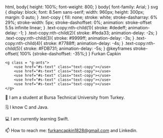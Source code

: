 <svg viewBox="0 0 960 200"  xmlns="http://www.w3.org/2000/svg" xmlns:xlink="http://www.w3.org/1999/xlink"> 
  <style>
    
html, body{
  height: 100%;
  font-weight: 800;
}
body{
  font-family: Arial;
}
svg {
    display: block;
    font: 8.5em sans-serif;
    width: 960px;
    height: 300px;
    margin: 0 auto;
}
.text-copy {
    fill: none;
    stroke: white;
    stroke-dasharray: 6% 29%;
    stroke-width: 5px;
    stroke-dashoffset: 0%;
    animation: stroke-offset 5.5s infinite linear;
}
.text-copy:nth-child(1){
	stroke: #dedeff;
	animation-delay: -1;
}
.text-copy:nth-child(2){
	stroke: #feda33;
	animation-delay: -2s;
}
.text-copy:nth-child(3){
	stroke: #9999ff;
	animation-delay: -3s;
}
.text-copy:nth-child(4){
	stroke: #7788ff;
	animation-delay: -4s;
}
.text-copy:nth-child(5){
	stroke: #FDB731;
	animation-delay: -5s;
}
@keyframes stroke-offset{
	100% {stroke-dashoffset: -35%;}
}
  </style>
	<symbol id="s-text">
		<text text-anchor="middle" x="50%" y="80%">Furkan Capkin</text>
	</symbol>

	<g class = "g-ants">
		<use href="#s-text" class="text-copy"></use>
		<use href="#s-text" class="text-copy"></use>
		<use href="#s-text" class="text-copy"></use>
		<use href="#s-text" class="text-copy"></use>
		<use href="#s-text" class="text-copy"></use>
	</g>
</svg>
🏫 I am a student at Bursa Technical University from Turkey.

🗒️ I know C and Java.

💻 I am currently learning Swift.

📫 How to reach me: furkancapkin1828@gmail.com and Linkedin.

      
    

<!--
**FurkanCAPKIN/FurkanCAPKIN** is a ✨ _special_ ✨ repository because its `README.md` (this file) appears on your GitHub profile.

Here are some ideas to get you started:

- 🔭 I’m currently working on ...
- 🌱 I’m currently learning ...
- 👯 I’m looking to collaborate on ...
- 🤔 I’m looking for help with ...
- 💬 Ask me about ...
- 📫 How to reach me: ...
- 😄 Pronouns: ...
- ⚡ Fun fact: ...
-->
